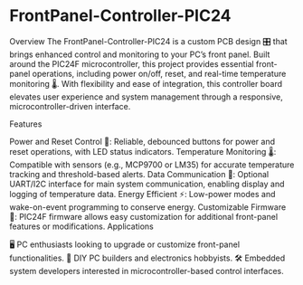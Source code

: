 # FrontPanel-Controller-PIC24
Overview
The FrontPanel-Controller-PIC24 is a custom PCB design 🎛️ that brings enhanced control and monitoring to your PC’s front panel. Built around the PIC24F microcontroller, this project provides essential front-panel operations, including power on/off, reset, and real-time temperature monitoring 🌡️. With flexibility and ease of integration, this controller board elevates user experience and system management through a responsive, microcontroller-driven interface.

Features

Power and Reset Control 🔘: Reliable, debounced buttons for power and reset operations, with LED status indicators.
Temperature Monitoring 🌡️: Compatible with sensors (e.g., MCP9700 or LM35) for accurate temperature tracking and threshold-based alerts.
Data Communication 🔗: Optional UART/I2C interface for main system communication, enabling display and logging of temperature data.
Energy Efficient ⚡: Low-power modes and wake-on-event programming to conserve energy.
Customizable Firmware 🔧: PIC24F firmware allows easy customization for additional front-panel features or modifications.
Applications

🖥️ PC enthusiasts looking to upgrade or customize front-panel functionalities.
🔨 DIY PC builders and electronics hobbyists.
🛠️ Embedded system developers interested in microcontroller-based control interfaces.
